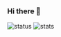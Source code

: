 ### Hi there 👋
![status](https://discord.c99.nl/widget/theme-3/481783822342553601.png)
![stats](https://github-readme-stats.vercel.app/api?username=legend-js-dev&show_icons=true&theme=dark)

